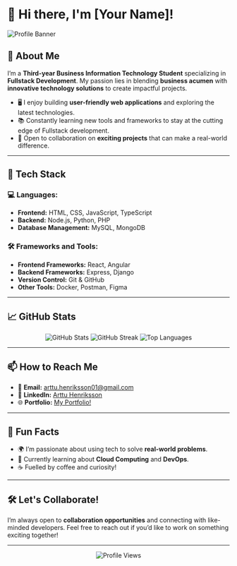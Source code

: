 # 👋 Hi there, I'm [Your Name]! 

![Profile Banner](https://via.placeholder.com/1200x300.png?text=Welcome+to+my+GitHub+Profile) <!-- Replace with your own banner image or remove this line -->

## 🌟 About Me

I’m a **Third-year Business Information Technology Student** specializing in **Fullstack Development**. My passion lies in blending **business acumen** with **innovative technology solutions** to create impactful projects.

- 🖥️ I enjoy building **user-friendly web applications** and exploring the latest technologies.
- 📚 Constantly learning new tools and frameworks to stay at the cutting edge of Fullstack development.
- 🤝 Open to collaboration on **exciting projects** that can make a real-world difference.

---

## 🔧 Tech Stack

### 💻 Languages:
- **Frontend:** HTML, CSS, JavaScript, TypeScript
- **Backend:** Node.js, Python, PHP
- **Database Management:** MySQL, MongoDB

### 🛠️ Frameworks and Tools:
- **Frontend Frameworks:** React, Angular
- **Backend Frameworks:** Express, Django
- **Version Control:** Git & GitHub
- **Other Tools:** Docker, Postman, Figma

---

## 📈 GitHub Stats

<p align="center">
  <img src="https://github-readme-stats.vercel.app/api?username=YourUsername&show_icons=true&theme=radical" alt="GitHub Stats" />
  <img src="https://github-readme-streak-stats.herokuapp.com/?user=YourUsername&theme=radical" alt="GitHub Streak" />
  <img src="https://github-readme-stats.vercel.app/api/top-langs/?username=YourUsername&layout=compact&theme=radical" alt="Top Languages" />
</p>

---

## 📫 How to Reach Me

- 📧 **Email:** [arttu.henriksson01@gmail.com](mailto:arttu.henriksson01@gmail.com)
- 💼 **LinkedIn:** [Arttu Henriksson](https://www.linkedin.com/in/arttu-henriksson/)
- 🌐 **Portfolio:** [My Portfolio!]([https://your-portfolio.com](https://arttu-henriksson.netlify.app/))

---

## 🎯 Fun Facts
- 🌍 I’m passionate about using tech to solve **real-world problems**.
- 🌱 Currently learning about **Cloud Computing** and **DevOps**.
- ☕ Fuelled by coffee and curiosity!

---

## 🛠️ Let's Collaborate!

I’m always open to **collaboration opportunities** and connecting with like-minded developers. Feel free to reach out if you’d like to work on something exciting together!

---

<p align="center">
  <img src="https://komarev.com/ghpvc/?username=YourUsername&label=Profile+Views&color=blueviolet&style=flat-square" alt="Profile Views" />
</p>
